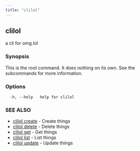 ```yaml
---
title: "clilol"
---
```

## clilol

a cli for omg.lol

### Synopsis

This is the root command. It does nothing on its own.
See the subcommands for more information.

### Options

```
  -h, --help   help for clilol
```

### SEE ALSO

* [clilol create](clilol_create.md)	 - Create things
* [clilol delete](clilol_delete.md)	 - Delete things
* [clilol get](clilol_get.md)	 - Get things
* [clilol list](clilol_list.md)	 - List things
* [clilol update](clilol_update.md)	 - Update things
